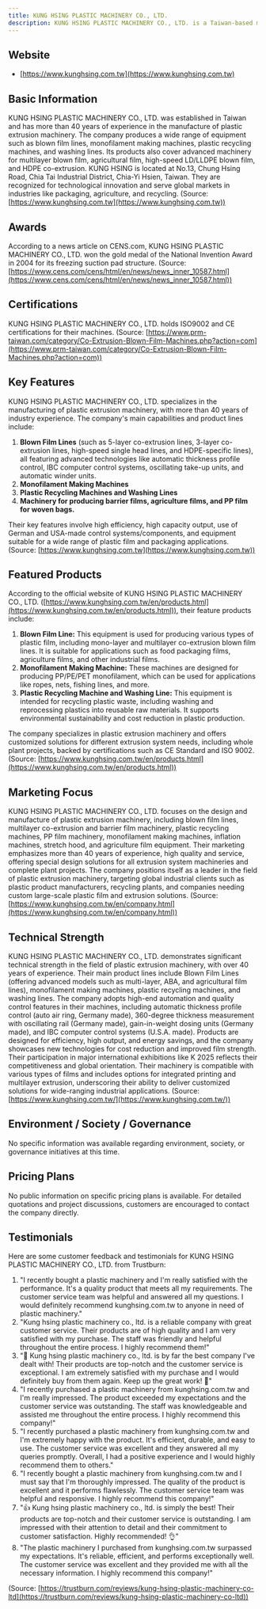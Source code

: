 ```yaml
---
title: KUNG HSING PLASTIC MACHINERY CO., LTD.
description: KUNG HSING PLASTIC MACHINERY CO., LTD. is a Taiwan-based manufacturer specializing in plastic extrusion machinery, including blown film lines, monofilament machines, and plastic recycling equipment, with over 40 years of industry experience.
---
```


## Website

- [https://www.kunghsing.com.tw](https://www.kunghsing.com.tw)

## Basic Information

KUNG HSING PLASTIC MACHINERY CO., LTD. was established in Taiwan and has more than 40 years of experience in the manufacture of plastic extrusion machinery. The company produces a wide range of equipment such as blown film lines, monofilament making machines, plastic recycling machines, and washing lines. Its products also cover advanced machinery for multilayer blown film, agricultural film, high-speed LD/LLDPE blown film, and HDPE co-extrusion. KUNG HSING is located at No.13, Chung Hsing Road, Chia Tai Industrial District, Chia-Yi Hsien, Taiwan. They are recognized for technological innovation and serve global markets in industries like packaging, agriculture, and recycling.
(Source: [https://www.kunghsing.com.tw](https://www.kunghsing.com.tw))

## Awards

According to a news article on CENS.com, KUNG HSING PLASTIC MACHINERY CO., LTD. won the gold medal of the National Invention Award in 2004 for its freezing suction pad structure.
(Source: [https://www.cens.com/cens/html/en/news/news_inner_10587.html](https://www.cens.com/cens/html/en/news/news_inner_10587.html))

## Certifications

KUNG HSING PLASTIC MACHINERY CO., LTD. holds ISO9002 and CE certifications for their machines.
(Source: [https://www.prm-taiwan.com/category/Co-Extrusion-Blown-Film-Machines.php?action=com](https://www.prm-taiwan.com/category/Co-Extrusion-Blown-Film-Machines.php?action=com))

## Key Features

KUNG HSING PLASTIC MACHINERY CO., LTD. specializes in the manufacturing of plastic extrusion machinery, with more than 40 years of industry experience. The company's main capabilities and product lines include:
1. **Blown Film Lines** (such as 5-layer co-extrusion lines, 3-layer co-extrusion lines, high-speed single head lines, and HDPE-specific lines), all featuring advanced technologies like automatic thickness profile control, IBC computer control systems, oscillating take-up units, and automatic winder units.
2. **Monofilament Making Machines**
3. **Plastic Recycling Machines and Washing Lines**
4. **Machinery for producing barrier films, agriculture films, and PP film for woven bags.**

Their key features involve high efficiency, high capacity output, use of German and USA-made control systems/components, and equipment suitable for a wide range of plastic film and packaging applications.
(Source: [https://www.kunghsing.com.tw](https://www.kunghsing.com.tw))

## Featured Products

According to the official website of KUNG HSING PLASTIC MACHINERY CO., LTD. ([https://www.kunghsing.com.tw/en/products.html](https://www.kunghsing.com.tw/en/products.html)), their feature products include:

1. **Blown Film Line:** This equipment is used for producing various types of plastic film, including mono-layer and multilayer co-extrusion blown film lines. It is suitable for applications such as food packaging films, agriculture films, and other industrial films.
2. **Monofilament Making Machine:** These machines are designed for producing PP/PE/PET monofilament, which can be used for applications like ropes, nets, fishing lines, and more.
3. **Plastic Recycling Machine and Washing Line:** This equipment is intended for recycling plastic waste, including washing and reprocessing plastics into reusable raw materials. It supports environmental sustainability and cost reduction in plastic production.

The company specializes in plastic extrusion machinery and offers customized solutions for different extrusion system needs, including whole plant projects, backed by certifications such as CE Standard and ISO 9002.
(Source: [https://www.kunghsing.com.tw/en/products.html](https://www.kunghsing.com.tw/en/products.html))

## Marketing Focus

KUNG HSING PLASTIC MACHINERY CO., LTD. focuses on the design and manufacture of plastic extrusion machinery, including blown film lines, multilayer co-extrusion and barrier film machinery, plastic recycling machines, PP film machinery, monofilament making machines, inflation machines, stretch hood, and agriculture film equipment. Their marketing emphasizes more than 40 years of experience, high quality and service, offering special design solutions for all extrusion system machineries and complete plant projects. The company positions itself as a leader in the field of plastic extrusion machinery, targeting global industrial clients such as plastic product manufacturers, recycling plants, and companies needing custom large-scale plastic film and extrusion solutions.
(Source: [https://www.kunghsing.com.tw/en/company.html](https://www.kunghsing.com.tw/en/company.html))

## Technical Strength

KUNG HSING PLASTIC MACHINERY CO., LTD. demonstrates significant technical strength in the field of plastic extrusion machinery, with over 40 years of experience. Their main product lines include Blown Film Lines (offering advanced models such as multi-layer, ABA, and agricultural film lines), monofilament making machines, plastic recycling machines, and washing lines. The company adopts high-end automation and quality control features in their machines, including automatic thickness profile control (auto air ring, Germany made), 360-degree thickness measurement with oscillating rail (Germany made), gain-in-weight dosing units (Germany made), and IBC computer control systems (U.S.A. made). Products are designed for efficiency, high output, and energy savings, and the company showcases new technologies for cost reduction and improved film strength. Their participation in major international exhibitions like K 2025 reflects their competitiveness and global orientation. Their machinery is compatible with various types of films and includes options for integrated printing and multilayer extrusion, underscoring their ability to deliver customized solutions for wide-ranging industrial applications.
(Source: [https://www.kunghsing.com.tw/](https://www.kunghsing.com.tw/))

## Environment / Society / Governance

No specific information was available regarding environment, society, or governance initiatives at this time.

## Pricing Plans

No public information on specific pricing plans is available. For detailed quotations and project discussions, customers are encouraged to contact the company directly.

## Testimonials

Here are some customer feedback and testimonials for KUNG HSING PLASTIC MACHINERY CO., LTD. from Trustburn:

1. "I recently bought a plastic machinery and I'm really satisfied with the performance. It's a quality product that meets all my requirements. The customer service team was helpful and answered all my questions. I would definitely recommend kunghsing.com.tw to anyone in need of plastic machinery."
2. "Kung hsing plastic machinery co., ltd. is a reliable company with great customer service. Their products are of high quality and I am very satisfied with my purchase. The staff was friendly and helpful throughout the entire process. I highly recommend them!"
3. "🌟 Kung hsing plastic machinery co., ltd. is by far the best company I've dealt with! Their products are top-notch and the customer service is exceptional. I am extremely satisfied with my purchase and I would definitely buy from them again. Keep up the great work! 🙌"
4. "I recently purchased a plastic machinery from kunghsing.com.tw and I'm really impressed. The product exceeded my expectations and the customer service was outstanding. The staff was knowledgeable and assisted me throughout the entire process. I highly recommend this company!"
5. "I recently purchased a plastic machinery from kunghsing.com.tw and I'm extremely happy with the product. It's efficient, durable, and easy to use. The customer service was excellent and they answered all my queries promptly. Overall, I had a positive experience and I would highly recommend them to others."
6. "I recently bought a plastic machinery from kunghsing.com.tw and I must say that I'm thoroughly impressed. The quality of the product is excellent and it performs flawlessly. The customer service team was helpful and responsive. I highly recommend this company!"
7. "👍 Kung hsing plastic machinery co., ltd. is simply the best! Their products are top-notch and their customer service is outstanding. I am impressed with their attention to detail and their commitment to customer satisfaction. Highly recommended! 👌"
8. "The plastic machinery I purchased from kunghsing.com.tw surpassed my expectations. It's reliable, efficient, and performs exceptionally well. The customer service was excellent and they provided me with all the necessary information. I highly recommend this company!"

(Source: [https://trustburn.com/reviews/kung-hsing-plastic-machinery-co-ltd](https://trustburn.com/reviews/kung-hsing-plastic-machinery-co-ltd))